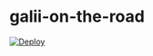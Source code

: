 # galii-on-the-road

<a href="https://dashboard.heroku.com/new?template=<link to your repo>">
  <img src="https://www.herokucdn.com/deploy/button.svg" alt="Deploy">
</a>

